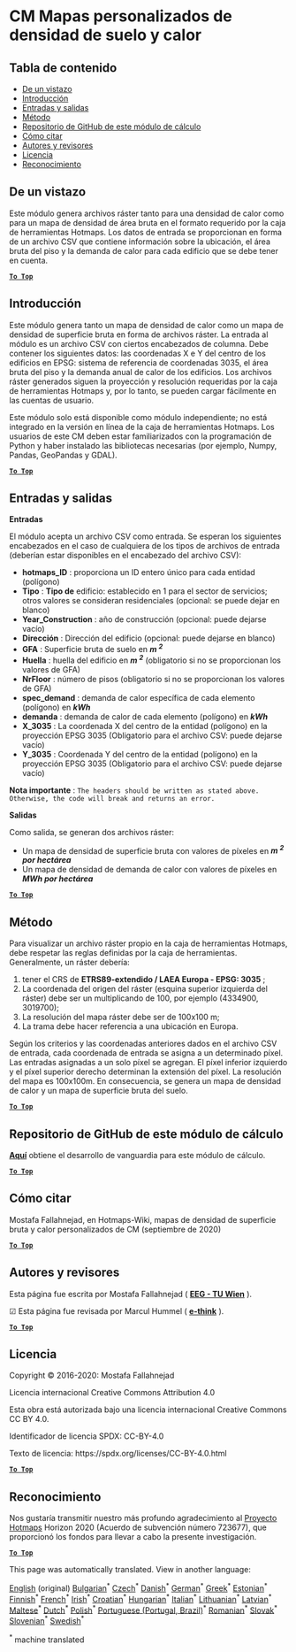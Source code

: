 <h1><a class="anchor" id="cm-customized-heat-and-gross-floor-area-density-maps" href="#cm-customized-heat-and-gross-floor-area-density-maps"><i class="fa fa-link"></i></a>CM Mapas personalizados de densidad de suelo y calor</h1><h2><a class="anchor" id="table-of-contents" href="#table-of-contents"><i class="fa fa-link"></i></a> Tabla de contenido</h2><ul><li> <a href="#in-a-glance">De un vistazo</a></li><li> <a href="#introduction">Introducción</a></li><li> <a href="#inputs-and-outputs">Entradas y salidas</a></li><li> <a href="#method">Método</a></li><li> <a href="#github-repository-of-this-calculation-module">Repositorio de GitHub de este módulo de cálculo</a></li><li> <a href="#how-to-cite">Cómo citar</a></li><li> <a href="#authors-and-reviewers">Autores y revisores</a></li><li> <a href="#license">Licencia</a></li><li> <a href="#acknowledgement">Reconocimiento</a></li></ul><h2><a class="anchor" id="in-a-glance" href="#in-a-glance"><i class="fa fa-link"></i></a> De un vistazo</h2><p> Este módulo genera archivos ráster tanto para una densidad de calor como para un mapa de densidad de área bruta en el formato requerido por la caja de herramientas Hotmaps. Los datos de entrada se proporcionan en forma de un archivo CSV que contiene información sobre la ubicación, el área bruta del piso y la demanda de calor para cada edificio que se debe tener en cuenta.</p><p> <a href="#table-of-contents"><strong><code>To Top</code></strong></a></p><h2><a class="anchor" id="introduction" href="#introduction"><i class="fa fa-link"></i></a> Introducción</h2><p> Este módulo genera tanto un mapa de densidad de calor como un mapa de densidad de superficie bruta en forma de archivos ráster. La entrada al módulo es un archivo CSV con ciertos encabezados de columna. Debe contener los siguientes datos: las coordenadas X e Y del centro de los edificios en EPSG: sistema de referencia de coordenadas 3035, el área bruta del piso y la demanda anual de calor de los edificios. Los archivos ráster generados siguen la proyección y resolución requeridas por la caja de herramientas Hotmaps y, por lo tanto, se pueden cargar fácilmente en las cuentas de usuario.</p><p> Este módulo solo está disponible como módulo independiente; no está integrado en la versión en línea de la caja de herramientas Hotmaps. Los usuarios de este CM deben estar familiarizados con la programación de Python y haber instalado las bibliotecas necesarias (por ejemplo, Numpy, Pandas, GeoPandas y GDAL).</p><p> <a href="#table-of-contents"><strong><code>To Top</code></strong></a></p><h2><a class="anchor" id="inputs-and-outputs" href="#inputs-and-outputs"><i class="fa fa-link"></i></a> Entradas y salidas</h2><p> <strong>Entradas</strong></p><p> El módulo acepta un archivo CSV como entrada. Se esperan los siguientes encabezados en el caso de cualquiera de los tipos de archivos de entrada (deberían estar disponibles en el encabezado del archivo CSV):</p><ul><li> <strong>hotmaps_ID</strong> : proporciona un ID entero único para cada entidad (polígono)</li><li> <strong>Tipo</strong> : <strong>Tipo de</strong> edificio: establecido en 1 para el sector de servicios; otros valores se consideran residenciales (opcional: se puede dejar en blanco)</li><li> <strong>Year_Construction</strong> : año de construcción (opcional: puede dejarse vacío)</li><li> <strong>Dirección</strong> : Dirección del edificio (opcional: puede dejarse en blanco)</li><li> <strong>GFA</strong> : Superficie bruta de suelo en <strong><em>m <sup>2</sup></em></strong></li><li> <strong>Huella</strong> : huella del edificio en <strong><em>m <sup>2</sup></em></strong> (obligatorio si no se proporcionan los valores de GFA)</li><li> <strong>NrFloor</strong> : número de pisos (obligatorio si no se proporcionan los valores de GFA)</li><li> <strong>spec_demand</strong> : demanda de calor específica de cada elemento (polígono) en <strong><em>kWh</em></strong></li><li> <strong>demanda</strong> : demanda de calor de cada elemento (polígono) en <strong><em>kWh</em></strong></li><li> <strong>X_3035</strong> : La coordenada X del centro de la entidad (polígono) en la proyección EPSG 3035 (Obligatorio para el archivo CSV: puede dejarse vacío)</li><li> <strong>Y_3035</strong> : Coordenada Y del centro de la entidad (polígono) en la proyección EPSG 3035 (Obligatorio para el archivo CSV: puede dejarse vacío)</li></ul><p> <strong>Nota importante</strong> : <code>The headers should be written as stated above. Otherwise, the code will break and returns an error.</code></p><p> <strong>Salidas</strong></p><p> Como salida, se generan dos archivos ráster:</p><ul><li> Un mapa de densidad de superficie bruta con valores de píxeles en <strong><em>m <sup>2</sup> por hectárea</em></strong></li><li> Un mapa de densidad de demanda de calor con valores de píxeles en <strong><em>MWh por hectárea</em></strong></li></ul><p> <a href="#table-of-contents"><strong><code>To Top</code></strong></a></p><h2><a class="anchor" id="method" href="#method"><i class="fa fa-link"></i></a> Método</h2><p> Para visualizar un archivo ráster propio en la caja de herramientas Hotmaps, debe respetar las reglas definidas por la caja de herramientas. Generalmente, un ráster debería:</p><ol><li> tener el CRS de <strong>ETRS89-extendido / LAEA Europa - EPSG: 3035</strong> ;</li><li> La coordenada del origen del ráster (esquina superior izquierda del ráster) debe ser un multiplicando de 100, por ejemplo (4334900, 3019700);</li><li> La resolución del mapa ráster debe ser de 100x100 m;</li><li> La trama debe hacer referencia a una ubicación en Europa.</li></ol><p> Según los criterios y las coordenadas anteriores dados en el archivo CSV de entrada, cada coordenada de entrada se asigna a un determinado píxel. Las entradas asignadas a un solo píxel se agregan. El píxel inferior izquierdo y el píxel superior derecho determinan la extensión del píxel. La resolución del mapa es 100x100m. En consecuencia, se genera un mapa de densidad de calor y un mapa de superficie bruta del suelo.</p><p> <a href="#table-of-contents"><strong><code>To Top</code></strong></a></p><h2><a class="anchor" id="github-repository-of-this-calculation-module" href="#github-repository-of-this-calculation-module"><i class="fa fa-link"></i></a> Repositorio de GitHub de este módulo de cálculo</h2><p> <strong><a href="https://github.com/HotMaps/customized_h_fa_dm">Aquí</a></strong> obtiene el desarrollo de vanguardia para este módulo de cálculo.</p><p> <a href="#table-of-contents"><strong><code>To Top</code></strong></a></p><h2><a class="anchor" id="how-to-cite" href="#how-to-cite"><i class="fa fa-link"></i></a> Cómo citar</h2><p> Mostafa Fallahnejad, en Hotmaps-Wiki, mapas de densidad de superficie bruta y calor personalizados de CM (septiembre de 2020)</p><p> <a href="#table-of-contents"><strong><code>To Top</code></strong></a></p><h2><a class="anchor" id="authors-and-reviewers" href="#authors-and-reviewers"><i class="fa fa-link"></i></a> Autores y revisores</h2><p> Esta página fue escrita por Mostafa Fallahnejad ( <strong><a href="https://eeg.tuwien.ac.at/">EEG - TU Wien</a></strong> ).</p><p> ☑ Esta página fue revisada por Marcul Hummel ( <strong><a href="https://e-think.ac.at">e-think</a></strong> ).</p><p> <a href="#table-of-contents"><strong><code>To Top</code></strong></a></p><h2><a class="anchor" id="license" href="#license"><i class="fa fa-link"></i></a> Licencia</h2><p> Copyright © 2016-2020: Mostafa Fallahnejad</p><p> Licencia internacional Creative Commons Attribution 4.0</p><p> Esta obra está autorizada bajo una licencia internacional Creative Commons CC BY 4.0.</p><p> Identificador de licencia SPDX: CC-BY-4.0</p><p> Texto de licencia: https://spdx.org/licenses/CC-BY-4.0.html</p><p> <a href="#table-of-contents"><strong><code>To Top</code></strong></a></p><h2><a class="anchor" id="acknowledgement" href="#acknowledgement"><i class="fa fa-link"></i></a> Reconocimiento</h2><p> Nos gustaría transmitir nuestro más profundo agradecimiento al <a href="https://www.hotmaps-project.eu">Proyecto Hotmaps</a> Horizon 2020 (Acuerdo de subvención número 723677), que proporcionó los fondos para llevar a cabo la presente investigación.</p><p> <a href="#table-of-contents"><strong><code>To Top</code></strong></a></p>
<!--- THIS IS A SUPER UNIQUE IDENTIFIER -->

This page was automatically translated. View in another language:

[English](../en/CM-Customized-heat-and-floor-area-density-maps) (original) [Bulgarian](../bg/CM-Customized-heat-and-floor-area-density-maps)<sup>\*</sup> [Czech](../cs/CM-Customized-heat-and-floor-area-density-maps)<sup>\*</sup> [Danish](../da/CM-Customized-heat-and-floor-area-density-maps)<sup>\*</sup> [German](../de/CM-Customized-heat-and-floor-area-density-maps)<sup>\*</sup> [Greek](../el/CM-Customized-heat-and-floor-area-density-maps)<sup>\*</sup>  [Estonian](../et/CM-Customized-heat-and-floor-area-density-maps)<sup>\*</sup> [Finnish](../fi/CM-Customized-heat-and-floor-area-density-maps)<sup>\*</sup> [French](../fr/CM-Customized-heat-and-floor-area-density-maps)<sup>\*</sup> [Irish](../ga/CM-Customized-heat-and-floor-area-density-maps)<sup>\*</sup> [Croatian](../hr/CM-Customized-heat-and-floor-area-density-maps)<sup>\*</sup> [Hungarian](../hu/CM-Customized-heat-and-floor-area-density-maps)<sup>\*</sup> [Italian](../it/CM-Customized-heat-and-floor-area-density-maps)<sup>\*</sup> [Lithuanian](../lt/CM-Customized-heat-and-floor-area-density-maps)<sup>\*</sup> [Latvian](../lv/CM-Customized-heat-and-floor-area-density-maps)<sup>\*</sup> [Maltese](../mt/CM-Customized-heat-and-floor-area-density-maps)<sup>\*</sup> [Dutch](../nl/CM-Customized-heat-and-floor-area-density-maps)<sup>\*</sup> [Polish](../pl/CM-Customized-heat-and-floor-area-density-maps)<sup>\*</sup> [Portuguese (Portugal, Brazil)](../pt/CM-Customized-heat-and-floor-area-density-maps)<sup>\*</sup> [Romanian](../ro/CM-Customized-heat-and-floor-area-density-maps)<sup>\*</sup> [Slovak](../sk/CM-Customized-heat-and-floor-area-density-maps)<sup>\*</sup> [Slovenian](../sl/CM-Customized-heat-and-floor-area-density-maps)<sup>\*</sup> [Swedish](../sv/CM-Customized-heat-and-floor-area-density-maps)<sup>\*</sup> 

<sup>\*</sup> machine translated
